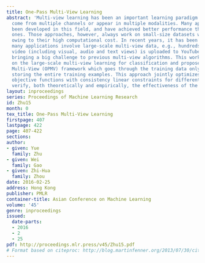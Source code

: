 ```yaml
---
title: One-Pass Multi-View Learning
abstract: 'Multi-view learning has been an important learning paradigm where data
  come from multiple channels or appear in multiple modalities. Many approaches have
  been developed in this field, and have achieved better performance than single-view
  ones. Those approaches, however, always work on small-size datasets with low dimensionality,
  owing to their high computational cost. In recent years, it has been witnessed that
  many applications involve large-scale multi-view data, e.g., hundreds of hours of
  video (including visual, audio and text views) is uploaded to YouTube every minute,
  bringing a big challenge to previous multi-view algorithms. This work  concentrates
  on the large-scale multi-view learning for classification and proposes the One-Pass
  Multi-View (OPMV) framework which goes through the training data only once without
  storing the entire training examples. This approach jointly optimizes the composite
  objective functions with consistency linear constraints for different views. We
  verify, both theoretically and empirically, the effectiveness of the proposed algorithm.   '
layout: inproceedings
series: Proceedings of Machine Learning Research
id: Zhu15
month: 0
tex_title: One-Pass Multi-View Learning
firstpage: 407
lastpage: 422
page: 407-422
sections: 
author:
- given: Yue
  family: Zhu
- given: Wei
  family: Gao
- given: Zhi-Hua
  family: Zhou
date: 2016-02-25
address: Hong Kong
publisher: PMLR
container-title: Asian Conference on Machine Learning
volume: '45'
genre: inproceedings
issued:
  date-parts:
  - 2016
  - 2
  - 25
pdf: http://proceedings.mlr.press/v45/Zhu15.pdf
# Format based on citeproc: http://blog.martinfenner.org/2013/07/30/citeproc-yaml-for-bibliographies/
---
```

